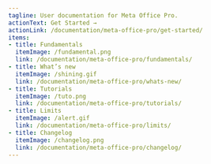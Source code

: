 ```yaml
---
tagline: User documentation for Meta Office Pro.
actionText: Get Started →
actionLink: /documentation/meta-office-pro/get-started/
items:
- title: Fundamentals​
  itemImage: /fundamental.png
  link: /documentation/meta-office-pro/fundamentals/
- title: What’s new
  itemImage: /shining.gif
  link: /documentation/meta-office-pro/whats-new/
- title: Tutorials
  itemImage: /tuto.png
  link: /documentation/meta-office-pro/tutorials/
- title: Limits
  itemImage: /alert.gif
  link: /documentation/meta-office-pro/limits/
- title: Changelog
  itemImage: /changelog.png
  link: /documentation/meta-office-pro/changelog/
---
```


<Overview />